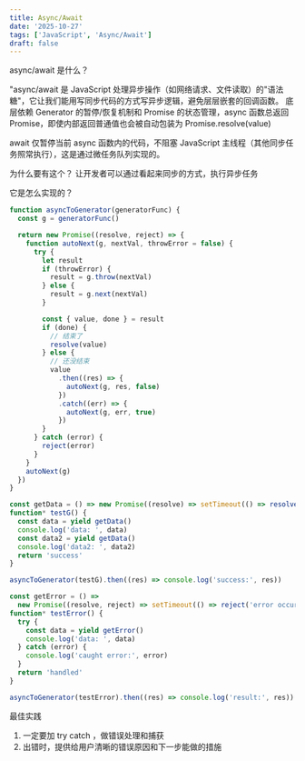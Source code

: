 ```yaml
---
title: Async/Await
date: '2025-10-27'
tags: ['JavaScript', 'Async/Await']
draft: false
---
```


async/await 是什么？

"async/await 是 JavaScript 处理异步操作（如网络请求、文件读取）的"语法糖"，它让我们能用写同步代码的方式写异步逻辑，避免层层嵌套的回调函数。
底层依赖 Generator 的暂停/恢复机制和 Promise 的状态管理，async 函数总返回 Promise，即使内部返回普通值也会被自动包装为 Promise.resolve(value)

await 仅暂停当前 async 函数内的代码，不阻塞 JavaScript 主线程（其他同步任务照常执行），这是通过微任务队列实现的。

为什么要有这个？
让开发者可以通过看起来同步的方式，执行异步任务

它是怎么实现的？

```javascript
function asyncToGenerator(generatorFunc) {
  const g = generatorFunc()

  return new Promise((resolve, reject) => {
    function autoNext(g, nextVal, throwError = false) {
      try {
        let result
        if (throwError) {
          result = g.throw(nextVal)
        } else {
          result = g.next(nextVal)
        }

        const { value, done } = result
        if (done) {
          // 结束了
          resolve(value)
        } else {
          // 还没结束
          value
            .then((res) => {
              autoNext(g, res, false)
            })
            .catch((err) => {
              autoNext(g, err, true)
            })
        }
      } catch (error) {
        reject(error)
      }
    }
    autoNext(g)
  })
}

const getData = () => new Promise((resolve) => setTimeout(() => resolve('data'), 1000))
function* testG() {
  const data = yield getData()
  console.log('data: ', data)
  const data2 = yield getData()
  console.log('data2: ', data2)
  return 'success'
}

asyncToGenerator(testG).then((res) => console.log('success:', res))

const getError = () =>
  new Promise((resolve, reject) => setTimeout(() => reject('error occurred'), 1000))
function* testError() {
  try {
    const data = yield getError()
    console.log('data: ', data)
  } catch (error) {
    console.log('caught error:', error)
  }
  return 'handled'
}

asyncToGenerator(testError).then((res) => console.log('result:', res))
```

最佳实践

1. 一定要加 try catch ，做错误处理和捕获
2. 出错时，提供给用户清晰的错误原因和下一步能做的措施
